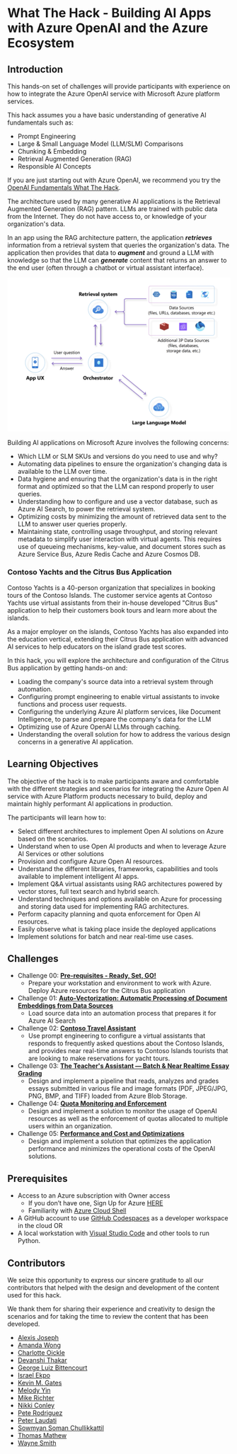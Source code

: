 # What The Hack - Building AI Apps with Azure OpenAI and the Azure Ecosystem

## Introduction

This hands-on set of challenges will provide participants with experience on how to integrate the Azure OpenAI service with Microsoft Azure platform services.

This hack assumes you a have basic understanding of generative AI fundamentals such as:
- Prompt Engineering
- Large & Small Language Model (LLM/SLM) Comparisons
- Chunking & Embedding
- Retrieval Augmented Generation (RAG)
- Responsible AI Concepts

If you are just starting out with Azure OpenAI, we recommend you try the [OpenAI Fundamentals What The Hack](../066-OpenAIFundamentals/).

The architecture used by many generative AI applications is the Retrieval Augmented Generation (RAG) pattern. LLMs are trained with public data from the Internet. They do not have access to, or knowledge of your organization's data.

In an app using the RAG architecture pattern, the application ***retrieves*** information from a retrieval system that queries the organization's data. The application then provides that data to ***augment*** and ground a LLM with knowledge so that the LLM can ***generate*** content that returns an answer to the end user (often through a chatbot or virtual assistant interface).

![RAG Architecture Pattern](./images/rag-pattern-generic.png)

Building AI applications on Microsoft Azure involves the following concerns:

- Which LLM or SLM SKUs and versions do you need to use and why?
- Automating data pipelines to ensure the organization's changing data is available to the LLM over time.
- Data hygiene and ensuring that the organization's data is in the right format and optimized so that the LLM can respond properly to user queries.
- Understanding how to configure and use a vector database, such as Azure AI Search, to power the retrieval system. 
- Optimizing costs by minimizing the amount of retrieved data sent to the LLM to answer user queries properly.
- Maintaining state, controlling usage throughput, and storing relevant metadata to simplify user interaction with virtual agents. This requires use of queueing mechanisms, key-value, and document stores such as Azure Service Bus, Azure Redis Cache and Azure Cosmos DB. 

### Contoso Yachts and the Citrus Bus Application

Contoso Yachts is a 40-person organization that specializes in booking tours of the Contoso Islands. The customer service agents at Contoso Yachts use virtual assistants from their in-house developed "Citrus Bus" application to help their customers book tours and learn more about the islands. 

As a major employer on the islands, Contoso Yachts has also expanded into the education vertical, extending their Citrus Bus application with advanced AI services to help educators on the island grade test scores.

In this hack, you will explore the architecture and configuration of the Citrus Bus application by getting hands-on and:
- Loading the company's source data into a retrieval system through automation.
- Configuring prompt engineering to enable virtual assistants to invoke functions and process user requests.
- Configuring the underlying Azure AI platform services, like Document Intelligence, to parse and prepare the company's data for the LLM
- Optimizing use of Azure OpenAI LLMs through caching.
- Understanding the overall solution for how to address the various design concerns in a generative AI application.

## Learning Objectives

The objective of the hack is to make participants aware and comfortable with the different strategies and scenarios for integrating the Azure Open AI service with Azure Platform products necessary to build, deploy and maintain highly performant AI applications in production.

The participants will learn how to:
- Select different architectures to implement Open AI solutions on Azure based on the scenarios.
- Understand when to use Open AI products and when to leverage Azure AI Services or other solutions
- Provision and configure Azure Open AI resources.
- Understand the different libraries, frameworks, capabilities and tools available to implement intelligent AI apps.
- Implement Q&A virtual assistants using RAG architectures powered by vector stores, full text search and hybrid search.
- Understand techniques and options available on Azure for processing and storing data used for implementing RAG architectures.
- Perform capacity planning and quota enforcement for Open AI resources.
- Easily observe what is taking place inside the deployed applications
- Implement solutions for batch and near real-time use cases.

## Challenges

- Challenge 00: **[Pre-requisites - Ready, Set, GO!](Student/Challenge-00.md)**
	 - Prepare your workstation and environment to work with Azure. Deploy Azure resources for the Citrus Bus application
- Challenge 01: **[Auto-Vectorization: Automatic Processing of Document Embeddings from Data Sources](Student/Challenge-01.md)**
	- Load source data into an automation process that prepares it for Azure AI Search
- Challenge 02: **[Contoso Travel Assistant](Student/Challenge-02.md)**
	- Use prompt engineering to configure a virtual assistants that responds to frequently asked questions about the Contoso Islands, and provides near real-time answers to Contoso Islands tourists that are looking to make reservations for yacht tours.
- Challenge 03: **[The Teacher's Assistant — Batch & Near Realtime Essay Grading](Student/Challenge-03.md)**
	 - Design and implement a pipeline that reads, analyzes and grades essays submitted in various file and image formats (PDF, JPEG/JPG, PNG, BMP, and TIFF) loaded from Azure Blob Storage.
- Challenge 04: **[Quota Monitoring and Enforcement](Student/Challenge-04.md)**
	 - Design and implement a solution to monitor the usage of OpenAI resources as well as the enforcement of quotas allocated to multiple users within an organization.
- Challenge 05: **[Performance and Cost and Optimizations](Student/Challenge-05.md)**
     - Design and implement a solution that optimizes the application performance and minimizes the operational costs of the OpenAI solutions.

## Prerequisites

- Access to an Azure subscription with Owner access
	- If you don’t have one, Sign Up for Azure [HERE](https://azure.microsoft.com/en-us/free/)
	- Familiarity with [Azure Cloud Shell](https://learn.microsoft.com/en-us/azure/cloud-shell/overview#multiple-access-points)
- A GitHub account to use [GitHub Codespaces](https://github.com/features/codespaces) as a developer workspace in the cloud
OR
- A local workstation with [Visual Studio Code](https://code.visualstudio.com/) and other tools to run Python.

## Contributors

We seize this opportunity to express our sincere gratitude to all our contributors that helped with the design and development of the content used for this hack.

We thank them for sharing their experience and creativity to design the scenarios and for taking the time to review the content that has been developed.

- [Alexis Joseph](https://github.com/alexistj)
- [Amanda Wong](https://github.com/wongamanda)
- [Charlotte Oickle](https://github.com/charlietfcgirl)
- [Devanshi Thakar](https://github.com/devanshithakar12)
- [George Luiz Bittencourt](https://github.com/glzbcrt)
- [Israel Ekpo](https://github.com/izzymsft)
- [Kevin M. Gates](https://github.com/kevinmgates)
- [Melody Yin](https://github.com/melody-N07)
- [Mike Richter](https://github.com/michaelsrichter)
- [Nikki Conley](https://github.com/nikkiconley)
- [Pete Rodriguez](https://github.com/perktime)
- [Peter Laudati](https://github.com/jrzyshr)
- [Sowmyan Soman Chullikkattil](https://github.com/sowsan)
- [Thomas Mathew](https://github.com/tmathew1000)
- [Wayne Smith](https://github.com/waynehsmith)
